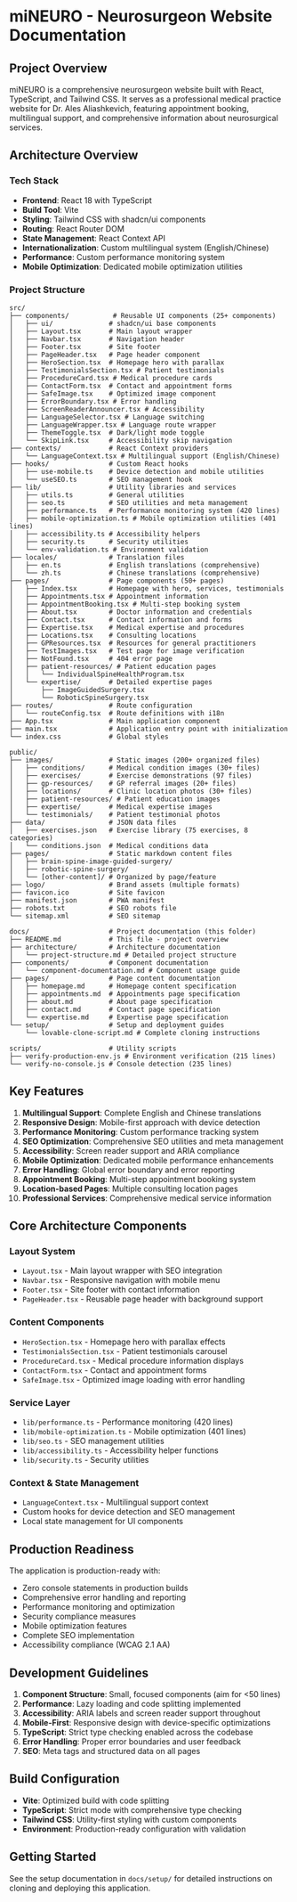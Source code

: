
# miNEURO - Neurosurgeon Website Documentation

## Project Overview

miNEURO is a comprehensive neurosurgeon website built with React, TypeScript, and Tailwind CSS. It serves as a professional medical practice website for Dr. Ales Aliashkevich, featuring appointment booking, multilingual support, and comprehensive information about neurosurgical services.

## Architecture Overview

### Tech Stack
- **Frontend**: React 18 with TypeScript
- **Build Tool**: Vite
- **Styling**: Tailwind CSS with shadcn/ui components
- **Routing**: React Router DOM
- **State Management**: React Context API
- **Internationalization**: Custom multilingual system (English/Chinese)
- **Performance**: Custom performance monitoring system
- **Mobile Optimization**: Dedicated mobile optimization utilities

### Project Structure
```
src/
├── components/           # Reusable UI components (25+ components)
│   ├── ui/              # shadcn/ui base components
│   ├── Layout.tsx       # Main layout wrapper
│   ├── Navbar.tsx       # Navigation header
│   ├── Footer.tsx       # Site footer
│   ├── PageHeader.tsx   # Page header component
│   ├── HeroSection.tsx  # Homepage hero with parallax
│   ├── TestimonialsSection.tsx # Patient testimonials
│   ├── ProcedureCard.tsx # Medical procedure cards
│   ├── ContactForm.tsx  # Contact and appointment forms
│   ├── SafeImage.tsx    # Optimized image component
│   ├── ErrorBoundary.tsx # Error handling
│   ├── ScreenReaderAnnouncer.tsx # Accessibility
│   ├── LanguageSelector.tsx # Language switching
│   ├── LanguageWrapper.tsx # Language route wrapper
│   ├── ThemeToggle.tsx  # Dark/light mode toggle
│   └── SkipLink.tsx     # Accessibility skip navigation
├── contexts/            # React Context providers
│   └── LanguageContext.tsx # Multilingual support (English/Chinese)
├── hooks/               # Custom React hooks
│   ├── use-mobile.ts    # Device detection and mobile utilities
│   └── useSEO.ts        # SEO management hook
├── lib/                 # Utility libraries and services
│   ├── utils.ts         # General utilities
│   ├── seo.ts           # SEO utilities and meta management
│   ├── performance.ts   # Performance monitoring system (420 lines)
│   ├── mobile-optimization.ts # Mobile optimization utilities (401 lines)
│   ├── accessibility.ts # Accessibility helpers
│   ├── security.ts      # Security utilities
│   └── env-validation.ts # Environment validation
├── locales/             # Translation files
│   ├── en.ts            # English translations (comprehensive)
│   └── zh.ts            # Chinese translations (comprehensive)
├── pages/               # Page components (50+ pages)
│   ├── Index.tsx        # Homepage with hero, services, testimonials
│   ├── Appointments.tsx # Appointment information
│   ├── AppointmentBooking.tsx # Multi-step booking system
│   ├── About.tsx        # Doctor information and credentials
│   ├── Contact.tsx      # Contact information and forms
│   ├── Expertise.tsx    # Medical expertise and procedures
│   ├── Locations.tsx    # Consulting locations
│   ├── GPResources.tsx  # Resources for general practitioners
│   ├── TestImages.tsx   # Test page for image verification
│   ├── NotFound.tsx     # 404 error page
│   ├── patient-resources/ # Patient education pages
│   │   └── IndividualSpineHealthProgram.tsx
│   └── expertise/       # Detailed expertise pages
│       ├── ImageGuidedSurgery.tsx
│       └── RoboticSpineSurgery.tsx
├── routes/              # Route configuration
│   └── routeConfig.tsx  # Route definitions with i18n
├── App.tsx              # Main application component
├── main.tsx             # Application entry point with initialization
└── index.css            # Global styles

public/
├── images/              # Static images (200+ organized files)
│   ├── conditions/      # Medical condition images (30+ files)
│   ├── exercises/       # Exercise demonstrations (97 files)
│   ├── gp-resources/    # GP referral images (20+ files)
│   ├── locations/       # Clinic location photos (30+ files)
│   ├── patient-resources/ # Patient education images
│   ├── expertise/       # Medical expertise images
│   └── testimonials/    # Patient testimonial photos
├── data/                # JSON data files
│   ├── exercises.json   # Exercise library (75 exercises, 8 categories)
│   └── conditions.json  # Medical conditions data
├── pages/               # Static markdown content files
│   ├── brain-spine-image-guided-surgery/
│   ├── robotic-spine-surgery/
│   └── [other-content]/ # Organized by page/feature
├── logo/                # Brand assets (multiple formats)
├── favicon.ico          # Site favicon
├── manifest.json        # PWA manifest
├── robots.txt           # SEO robots file
└── sitemap.xml          # SEO sitemap

docs/                    # Project documentation (this folder)
├── README.md            # This file - project overview
├── architecture/        # Architecture documentation
│   └── project-structure.md # Detailed project structure
├── components/          # Component documentation
│   └── component-documentation.md # Component usage guide
├── pages/               # Page content documentation
│   ├── homepage.md      # Homepage content specification
│   ├── appointments.md  # Appointments page specification
│   ├── about.md         # About page specification
│   ├── contact.md       # Contact page specification
│   └── expertise.md     # Expertise page specification
└── setup/               # Setup and deployment guides
    └── lovable-clone-script.md # Complete cloning instructions

scripts/                 # Utility scripts
├── verify-production-env.js # Environment verification (215 lines)
└── verify-no-console.js # Console detection (235 lines)
```

## Key Features

1. **Multilingual Support**: Complete English and Chinese translations
2. **Responsive Design**: Mobile-first approach with device detection
3. **Performance Monitoring**: Custom performance tracking system
4. **SEO Optimization**: Comprehensive SEO utilities and meta management
5. **Accessibility**: Screen reader support and ARIA compliance
6. **Mobile Optimization**: Dedicated mobile performance enhancements
7. **Error Handling**: Global error boundary and error reporting
8. **Appointment Booking**: Multi-step appointment booking system
9. **Location-based Pages**: Multiple consulting location pages
10. **Professional Services**: Comprehensive medical service information

## Core Architecture Components

### Layout System
- `Layout.tsx` - Main layout wrapper with SEO integration
- `Navbar.tsx` - Responsive navigation with mobile menu
- `Footer.tsx` - Site footer with contact information
- `PageHeader.tsx` - Reusable page header with background support

### Content Components
- `HeroSection.tsx` - Homepage hero with parallax effects
- `TestimonialsSection.tsx` - Patient testimonials carousel
- `ProcedureCard.tsx` - Medical procedure information displays
- `ContactForm.tsx` - Contact and appointment forms
- `SafeImage.tsx` - Optimized image loading with error handling

### Service Layer
- `lib/performance.ts` - Performance monitoring (420 lines)
- `lib/mobile-optimization.ts` - Mobile optimization (401 lines)
- `lib/seo.ts` - SEO management utilities
- `lib/accessibility.ts` - Accessibility helper functions
- `lib/security.ts` - Security utilities

### Context & State Management
- `LanguageContext.tsx` - Multilingual support context
- Custom hooks for device detection and SEO management
- Local state management for UI components

## Production Readiness

The application is production-ready with:
- Zero console statements in production builds
- Comprehensive error handling and reporting
- Performance monitoring and optimization
- Security compliance measures
- Mobile optimization features
- Complete SEO implementation
- Accessibility compliance (WCAG 2.1 AA)

## Development Guidelines

1. **Component Structure**: Small, focused components (aim for <50 lines)
2. **Performance**: Lazy loading and code splitting implemented
3. **Accessibility**: ARIA labels and screen reader support throughout
4. **Mobile-First**: Responsive design with device-specific optimizations
5. **TypeScript**: Strict type checking enabled across the codebase
6. **Error Handling**: Proper error boundaries and user feedback
7. **SEO**: Meta tags and structured data on all pages

## Build Configuration

- **Vite**: Optimized build with code splitting
- **TypeScript**: Strict mode with comprehensive type checking
- **Tailwind CSS**: Utility-first styling with custom components
- **Environment**: Production-ready configuration with validation

## Getting Started

See the setup documentation in `docs/setup/` for detailed instructions on cloning and deploying this application.
